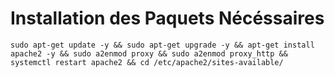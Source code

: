 # Installation des Paquets Nécéssaires

```sudo apt-get update -y && sudo apt-get upgrade -y && apt-get install apache2 -y && sudo a2enmod proxy && sudo a2enmod proxy_http && systemctl restart apache2 && cd /etc/apache2/sites-available/```

